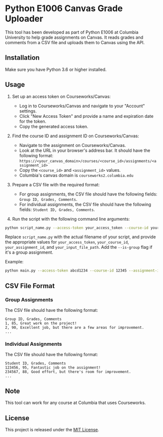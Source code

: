 # Python E1006 Canvas Grade Uploader

This tool has been developed as part of Python E1006 at Columbia University to help grade assignments on Canvas. It reads grades and comments from a CSV file and uploads them to Canvas using the API.

## Installation

Make sure you have Python 3.6 or higher installed.

## Usage

1. Set up an access token on Courseworks/Canvas:
   - Log in to Courseworks/Canvas and navigate to your "Account" settings.
   - Click "New Access Token" and provide a name and expiration date for the token.
   - Copy the generated access token.

2. Find the course ID and assignment ID on Courseworks/Canvas:
   - Navigate to the assignment on Courseworks/Canvas.
   - Look at the URL in your browser's address bar. It should have the following format: `https://<your_canvas_domain>/courses/<course_id>/assignments/<assignment_id>`
   - Copy the `<course_id>` and `<assignment_id>` values.
   - Columbia's canvas domain is `courseworks2.columbia.edu`

3. Prepare a CSV file with the required format:
   - For group assignments, the CSV file should have the following fields: `Group ID, Grades, Comments`.
   - For individual assignments, the CSV file should have the following fields: `Student ID, Grades, Comments`.

4. Run the script with the following command line arguments:

```sh
python script_name.py --access-token your_access_token --course-id your_course_id --assignment-id your_assignment_id --input-file-path your_input_file_path [--is-group]
```

Replace `script_name.py` with the actual filename of your script, and provide the appropriate values for `your_access_token`, `your_course_id`, `your_assignment_id`, and `your_input_file_path`. Add the `--is-group` flag if it's a group assignment.

Example:

```sh
python main.py --access-token abcd1234 --course-id 12345 --assignment-id 67890 --input-file-path group_grades.csv --is-group
```

## CSV File Format

### Group Assignments

The CSV file should have the following format:

```
Group ID, Grades, Comments
1, 85, Great work on the project!
2, 90, Excellent job, but there are a few areas for improvement.
...
```

### Individual Assignments

The CSV file should have the following format:

```
Student ID, Grades, Comments
123456, 95, Fantastic job on the assignment!
234567, 88, Good effort, but there's room for improvement.
...
```
## Note
This tool can work for any course at Columbia that uses Courseworks.

## License

This project is released under the [MIT License](https://opensource.org/licenses/MIT).
